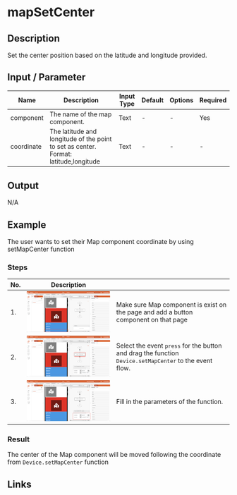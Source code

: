 # mapSetCenter

## Description

Set the center position based on the latitude and longitude provided.

## Input / Parameter

| Name | Description | Input Type | Default | Options | Required |
| ------ | ------ | ------ | ------ | ------ | ------ |
| component | The name of the map component. | Text | - | - | Yes |
| coordinate | The latitude and longitude of the point to set as center. Format: latitude,longitude | Text | - | - | - |

## Output

N/A

## Example

The user wants to set their Map component coordinate by using setMapCenter function

<!-- Share a scenario, like a user requirements. -->

### Steps

| No. | Description |  |
| ------ | ------ | ------ |
| 1. | ![](./mapSetCenter-step-1.png) | Make sure Map component is exist on the page and add a button component on that page |
| 2. | ![](./mapSetCenter-step-2.png) | Select the event `press` for the button and drag the function `Device.setMapCenter` to the event flow. |
| 3. | ![](./mapSetCenter-step-3.png) | Fill in the parameters of the function. |

### Result

The center of the Map component will be moved following the coordinate from `Device.setMapCenter` function

<!-- Explain the output.

Format: ![]({image-path}) -->

## Links